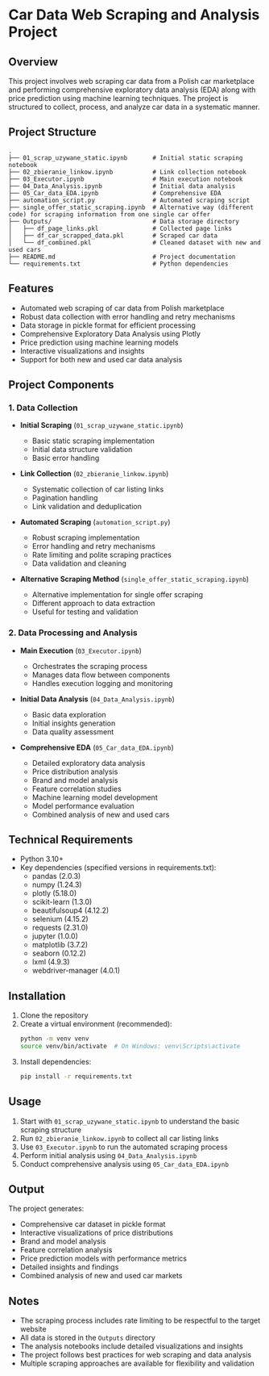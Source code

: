 # Car Data Web Scraping and Analysis Project

## Overview
This project involves web scraping car data from a Polish car marketplace and performing comprehensive exploratory data analysis (EDA) along with price prediction using machine learning techniques. The project is structured to collect, process, and analyze car data in a systematic manner.

## Project Structure
```
.
├── 01_scrap_uzywane_static.ipynb       # Initial static scraping notebook
├── 02_zbieranie_linkow.ipynb           # Link collection notebook
├── 03_Executor.ipynb                   # Main execution notebook
├── 04_Data_Analysis.ipynb              # Initial data analysis
├── 05_Car_data_EDA.ipynb               # Comprehensive EDA
├── automation_script.py                # Automated scraping script
├── single_offer_static_scraping.ipynb  # Alternative way (different code) for scraping information from one single car offer 
├── Outputs/                            # Data storage directory
│   ├── df_page_links.pkl               # Collected page links
│   ├── df_car_scrapped_data.pkl        # Scraped car data
│   └── df_combined.pkl                 # Cleaned dataset with new and used cars
├── README.md                           # Project documentation
└── requirements.txt                    # Python dependencies
```

## Features
- Automated web scraping of car data from Polish marketplace
- Robust data collection with error handling and retry mechanisms
- Data storage in pickle format for efficient processing
- Comprehensive Exploratory Data Analysis using Plotly
- Price prediction using machine learning models
- Interactive visualizations and insights
- Support for both new and used car data analysis

## Project Components

### 1. Data Collection
- **Initial Scraping** (`01_scrap_uzywane_static.ipynb`)
  - Basic static scraping implementation
  - Initial data structure validation
  - Basic error handling

- **Link Collection** (`02_zbieranie_linkow.ipynb`)
  - Systematic collection of car listing links
  - Pagination handling
  - Link validation and deduplication

- **Automated Scraping** (`automation_script.py`)
  - Robust scraping implementation
  - Error handling and retry mechanisms
  - Rate limiting and polite scraping practices
  - Data validation and cleaning

- **Alternative Scraping Method** (`single_offer_static_scraping.ipynb`)
  - Alternative implementation for single offer scraping
  - Different approach to data extraction
  - Useful for testing and validation

### 2. Data Processing and Analysis
- **Main Execution** (`03_Executor.ipynb`)
  - Orchestrates the scraping process
  - Manages data flow between components
  - Handles execution logging and monitoring

- **Initial Data Analysis** (`04_Data_Analysis.ipynb`)
  - Basic data exploration
  - Initial insights generation
  - Data quality assessment

- **Comprehensive EDA** (`05_Car_data_EDA.ipynb`)
  - Detailed exploratory data analysis
  - Price distribution analysis
  - Brand and model analysis
  - Feature correlation studies
  - Machine learning model development
  - Model performance evaluation
  - Combined analysis of new and used cars

## Technical Requirements
- Python 3.10+
- Key dependencies (specified versions in requirements.txt):
  - pandas (2.0.3)
  - numpy (1.24.3)
  - plotly (5.18.0)
  - scikit-learn (1.3.0)
  - beautifulsoup4 (4.12.2)
  - selenium (4.15.2)
  - requests (2.31.0)
  - jupyter (1.0.0)
  - matplotlib (3.7.2)
  - seaborn (0.12.2)
  - lxml (4.9.3)
  - webdriver-manager (4.0.1)

## Installation
1. Clone the repository
2. Create a virtual environment (recommended):
   ```bash
   python -m venv venv
   source venv/bin/activate  # On Windows: venv\Scripts\activate
   ```
3. Install dependencies:
   ```bash
   pip install -r requirements.txt
   ```

## Usage
1. Start with `01_scrap_uzywane_static.ipynb` to understand the basic scraping structure
2. Run `02_zbieranie_linkow.ipynb` to collect all car listing links
3. Use `03_Executor.ipynb` to run the automated scraping process
4. Perform initial analysis using `04_Data_Analysis.ipynb`
5. Conduct comprehensive analysis using `05_Car_data_EDA.ipynb`

## Output
The project generates:
- Comprehensive car dataset in pickle format
- Interactive visualizations of price distributions
- Brand and model analysis
- Feature correlation analysis
- Price prediction models with performance metrics
- Detailed insights and findings
- Combined analysis of new and used car markets

## Notes
- The scraping process includes rate limiting to be respectful to the target website
- All data is stored in the `Outputs` directory
- The analysis notebooks include detailed visualizations and insights
- The project follows best practices for web scraping and data analysis
- Multiple scraping approaches are available for flexibility and validation
